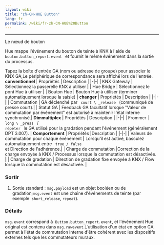 ```yaml
---
layout: wiki
title: "zh-CN-HUE Button"
lang: fr
permalink: /wiki/fr-zh-CN-HUE%20Button
---
```

---
Le nœud de bouton <p> Hue mappe l'événement du bouton de teinte à KNX à l'aide de <code> bouton.button_report.event </code> et fournit le même événement dans la sortie du processus.</p>
Tapez la boîte d'entrée GA (nom ou adresse de groupe) pour associer le KNX GA;Le périphérique de correspondance sera affiché lors de l'entrée.
**conventionnel**
| Propriétés | Description |
|-|-|
| KNX Gateway | Sélectionnez la passerelle KNX à utiliser |
| Hue Bridge | Sélectionnez le pont Hue à utiliser |
| Bouton Hue | Bouton Hue à utiliser (terminer automatiquement lorsque la saisie) |
**changer**
| Propriétés | Description |
|-|-|
| Commutation | GA déclenché par <code> court \ _release </code> (communiqué de presse court).|
| Statut GA | Feedback GA facultatif lorsque "Valeur de commutation par événement" est autorisé à maintenir l'état interne synchronisé.|
**Dimmultiplex**
| Propriétés | Description |
|-|-|
| Frommer | <code> long \ _press </code> / <code> répéter </code> le GA utilisé pour la gradation pendant l'événement (généralement DPT 3.007). |
**Comportement**
| Propriétés |Description |
|-|-|
| Valeurs de commutation pour chaque événement | Lorsqu'il est activé, basculez automatiquement entre <code> true / false </code> et Direction de l'adhérence.|
| Charge de commutation |Correction de la charge envoyée à KNX / Processus lorsque la commutation est désactivée. |
| Charge de gradation | Direction de gradation fixe envoyée à KNX / Flow lorsque la commutation est désactivée. |
### Sortir
1. Sortie standard
: `msg.payload` est un objet booléen ou de gradation;`msg.event` est une chaîne d'événements de teinte (par exemple` short_release`, `repeat`).
### Détails
`msg.event` correspond à` Button.button_report.event`, et l'événement Hue original est contenu dans `msg.rawevent`.L'utilisation d'un état en option GA permet à l'état de commutation interne d'être cohérent avec les dispositifs externes tels que les commutateurs muraux.
